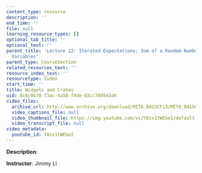 ```yaml
---
content_type: resource
description: ''
end_time: ''
file: null
learning_resource_types: []
optional_tab_title: ''
optional_text: ''
parent_title: 'Lecture 12: Iterated Expectations; Sum of a Random Number of Random
  Variables'
parent_type: CourseSection
related_resources_text: ''
resource_index_text: ''
resourcetype: Video
start_time: ''
title: Widgets and Crates
uid: 8c6c0b70-f3ac-4a58-f4de-03cc789541d4
video_files:
  archive_url: http://www.archive.org/download/MIT6.041SCF13/MIT6_041SCF13_Widgets_and_Crates_300k.mp4
  video_captions_file: null
  video_thumbnail_file: https://img.youtube.com/vi/Y8zx1tWEbeI/default.jpg
  video_transcript_file: null
video_metadata:
  youtube_id: Y8zx1tWEbeI
---
```


**Description**:

**Instructor**: Jimmy Li
